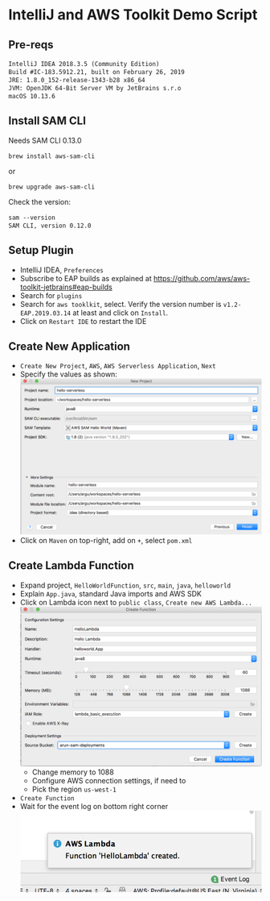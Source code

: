 # IntelliJ and AWS Toolkit Demo Script

## Pre-reqs

```
IntelliJ IDEA 2018.3.5 (Community Edition)
Build #IC-183.5912.21, built on February 26, 2019
JRE: 1.8.0_152-release-1343-b28 x86_64
JVM: OpenJDK 64-Bit Server VM by JetBrains s.r.o
macOS 10.13.6
```

## Install SAM CLI

Needs SAM CLI 0.13.0

```
brew install aws-sam-cli
```

or

```
brew upgrade aws-sam-cli
```

Check the version:

```
sam --version
SAM CLI, version 0.12.0
```

## Setup Plugin

- IntelliJ IDEA, `Preferences`
- Subscribe to EAP builds as explained at https://github.com/aws/aws-toolkit-jetbrains#eap-builds
- Search for `plugins`
- Search for `aws tooklkit`, select. Verify the version number is `v1.2-EAP.2019.03.14` at least and click on `Install`.
- Click on `Restart IDE` to restart the IDE

## Create New Application

- `Create New Project`, `AWS`, `AWS Serverless Application`, `Next`
- Specify the values as shown:
  ![New Project](new-project.png)
- Click on `Maven` on top-right, add on `+`, select `pom.xml`

## Create Lambda Function

- Expand project, `HelloWorldFunction`, `src`, `main`, `java`, `helloworld`
- Explain `App.java`, standard Java imports and AWS SDK
- Click on Lambda icon next to `public class`, `Create new AWS Lambda...`
  ![New Function](create-function.png)
  - Change memory to 1088
  - Configure AWS connection settings, if need to
  - Pick the region `us-west-1`
- `Create Function`
- Wait for the event log on bottom right corner
  ![Event Log](event-log.png)
